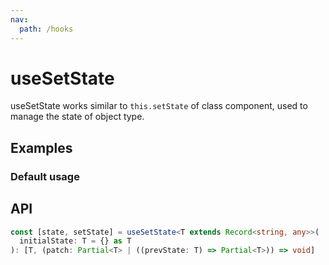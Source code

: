```yaml
---
nav:
  path: /hooks
---
```


# useSetState

useSetState works similar to `this.setState` of class component, used to manage the state of object type.

## Examples

### Default usage

<code src="./demo/demo1.tsx"></code>

## API

```typescript
const [state, setState] = useSetState<T extends Record<string, any>>(
  initialState: T = {} as T
): [T, (patch: Partial<T> | ((prevState: T) => Partial<T>)) => void]
```
